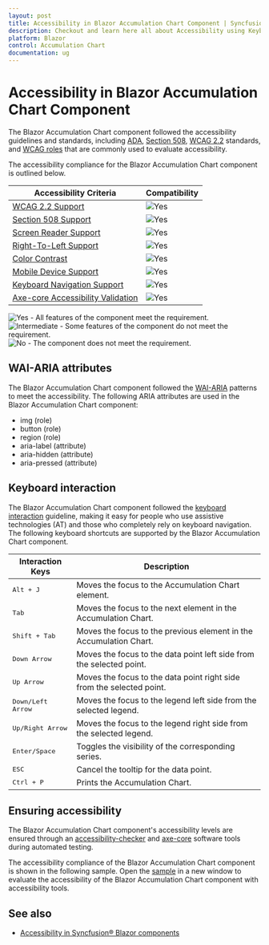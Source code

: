 ```yaml
---
layout: post
title: Accessibility in Blazor Accumulation Chart Component | Syncfusion
description: Checkout and learn here all about Accessibility using Keyboard navigation in Syncfusion Blazor Accumulation Chart component and more.
platform: Blazor
control: Accumulation Chart
documentation: ug
---
```


# Accessibility in Blazor Accumulation Chart Component

The Blazor Accumulation Chart component followed the accessibility guidelines and standards, including [ADA](https://www.ada.gov/), [Section 508](https://www.section508.gov/), [WCAG 2.2](https://www.w3.org/TR/WCAG22/) standards, and [WCAG roles](https://www.w3.org/TR/wai-aria/#roles) that are commonly used to evaluate accessibility.

The accessibility compliance for the Blazor Accumulation Chart component is outlined below.

| Accessibility Criteria | Compatibility |
| -- | -- |
| [WCAG 2.2 Support](../common/accessibility#accessibility-standards) | <img src="https://cdn.syncfusion.com/content/images/landing-page/yes.png" alt="Yes"> |
| [Section 508 Support](../common/accessibility#accessibility-standards) | <img src="https://cdn.syncfusion.com/content/images/landing-page/yes.png" alt="Yes"> |
| [Screen Reader Support](../common/accessibility#screen-reader-support) | <img src="https://cdn.syncfusion.com/content/images/landing-page/yes.png" alt="Yes">  |
| [Right-To-Left Support](../common/accessibility#right-to-left-support) | <img src="https://cdn.syncfusion.com/content/images/landing-page/yes.png" alt="Yes"> |
| [Color Contrast](../common/accessibility#color-contrast) | <img src="https://cdn.syncfusion.com/content/images/landing-page/yes.png" alt="Yes"> |
| [Mobile Device Support](../common/accessibility#mobile-device-support) | <img src="https://cdn.syncfusion.com/content/images/landing-page/yes.png" alt="Yes"> |
| [Keyboard Navigation Support](../common/accessibility#keyboard-navigation-support) |<img src="https://cdn.syncfusion.com/content/images/landing-page/yes.png" alt="Yes"> |
| [Axe-core Accessibility Validation](../common/accessibility#ensuring-accessibility) | <img src="https://cdn.syncfusion.com/content/images/landing-page/yes.png" alt="Yes"> |

<style>
    .post .post-content img {
        display: inline-block;
        margin: 0.5em 0;
    }
</style>

<div><img src="https://cdn.syncfusion.com/content/images/documentation/full.png" alt="Yes"> - All features of the component meet the requirement.</div>

<div><img src="https://cdn.syncfusion.com/content/images/documentation/partial.png" alt="Intermediate"> - Some features of the component do not meet the requirement.</div>

<div><img src="https://cdn.syncfusion.com/content/images/documentation/not-supported.png" alt="No"> - The component does not meet the requirement.</div>


## WAI-ARIA attributes

The Blazor Accumulation Chart component followed the [WAI-ARIA](https://www.w3.org/WAI/ARIA/apg/patterns/alert/) patterns to meet the accessibility. The following ARIA attributes are used in the Blazor Accumulation Chart component:

* img (role)
* button (role)
* region (role)
* aria-label (attribute)
* aria-hidden (attribute)
* aria-pressed (attribute)

## Keyboard interaction

The Blazor Accumulation Chart component followed the [keyboard interaction](https://www.w3.org/WAI/ARIA/apg/patterns/alert/#keyboardinteraction) guideline, making it easy for people who use assistive technologies (AT) and those who completely rely on keyboard navigation. The following keyboard shortcuts are supported by the Blazor Accumulation Chart component.

| Interaction Keys | Description |
| --- | --- |
| <kbd>Alt + J</kbd> | Moves the focus to the Accumulation Chart element. |
| <kbd>Tab</kbd> | Moves the focus to the next element in the Accumulation Chart. |
| <kbd>Shift + Tab</kbd> | Moves the focus to the previous element in the Accumulation Chart. |
| <kbd>Down Arrow</kbd> | Moves the focus to the data point left side from the selected point. |
| <kbd>Up Arrow</kbd> | Moves the focus to the data point right side from the selected point. |
| <kbd>Down/Left Arrow</kbd> | Moves the focus to the legend left side from the selected legend. |
| <kbd>Up/Right Arrow</kbd> | Moves the focus to the legend right side from the selected legend. |
| <kbd>Enter/Space</kbd> | Toggles the visibility of the corresponding series. |
| <kbd>ESC</kbd> | Cancel the tooltip for the data point. |
| <kbd>Ctrl + P</kbd> | Prints the Accumulation Chart. |

## Ensuring accessibility

The Blazor Accumulation Chart component's accessibility levels are ensured through an [accessibility-checker](https://www.npmjs.com/package/accessibility-checker) and [axe-core](https://www.npmjs.com/package/axe-core) software tools during automated testing.

The accessibility compliance of the Blazor Accumulation Chart component is shown in the following sample. Open the [sample](https://blazor.syncfusion.com/accessibility/accumulation-chart) in a new window to evaluate the accessibility of the Blazor Accumulation Chart component with accessibility tools.


## See also

* [Accessibility in Syncfusion&reg; Blazor components](https://blazor.syncfusion.com/documentation/common/accessibility)